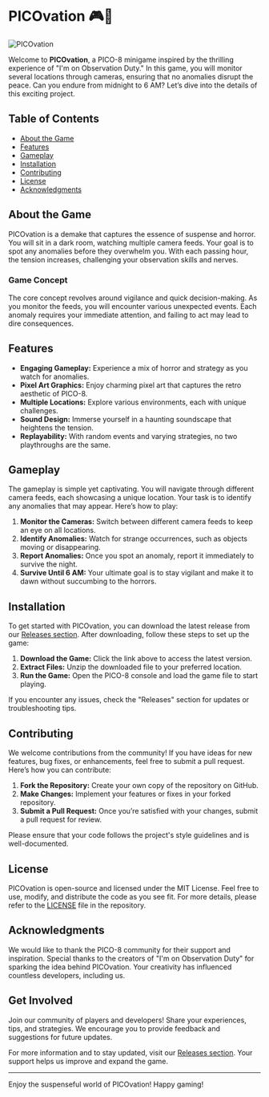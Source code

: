 # PICOvation 🎮👀

![PICOvation](https://img.shields.io/badge/PICOvation-Game-brightgreen)

Welcome to **PICOvation**, a PICO-8 minigame inspired by the thrilling experience of "I'm on Observation Duty." In this game, you will monitor several locations through cameras, ensuring that no anomalies disrupt the peace. Can you endure from midnight to 6 AM? Let’s dive into the details of this exciting project.

## Table of Contents

- [About the Game](#about-the-game)
- [Features](#features)
- [Gameplay](#gameplay)
- [Installation](#installation)
- [Contributing](#contributing)
- [License](#license)
- [Acknowledgments](#acknowledgments)

## About the Game

PICOvation is a demake that captures the essence of suspense and horror. You will sit in a dark room, watching multiple camera feeds. Your goal is to spot any anomalies before they overwhelm you. With each passing hour, the tension increases, challenging your observation skills and nerves.

### Game Concept

The core concept revolves around vigilance and quick decision-making. As you monitor the feeds, you will encounter various unexpected events. Each anomaly requires your immediate attention, and failing to act may lead to dire consequences.

## Features

- **Engaging Gameplay:** Experience a mix of horror and strategy as you watch for anomalies.
- **Pixel Art Graphics:** Enjoy charming pixel art that captures the retro aesthetic of PICO-8.
- **Multiple Locations:** Explore various environments, each with unique challenges.
- **Sound Design:** Immerse yourself in a haunting soundscape that heightens the tension.
- **Replayability:** With random events and varying strategies, no two playthroughs are the same.

## Gameplay

The gameplay is simple yet captivating. You will navigate through different camera feeds, each showcasing a unique location. Your task is to identify any anomalies that may appear. Here’s how to play:

1. **Monitor the Cameras:** Switch between different camera feeds to keep an eye on all locations.
2. **Identify Anomalies:** Watch for strange occurrences, such as objects moving or disappearing.
3. **Report Anomalies:** Once you spot an anomaly, report it immediately to survive the night.
4. **Survive Until 6 AM:** Your ultimate goal is to stay vigilant and make it to dawn without succumbing to the horrors.

## Installation

To get started with PICOvation, you can download the latest release from our [Releases section](https://github.com/abhaykumar-4/PICOvation/releases). After downloading, follow these steps to set up the game:

1. **Download the Game:** Click the link above to access the latest version.
2. **Extract Files:** Unzip the downloaded file to your preferred location.
3. **Run the Game:** Open the PICO-8 console and load the game file to start playing.

If you encounter any issues, check the "Releases" section for updates or troubleshooting tips.

## Contributing

We welcome contributions from the community! If you have ideas for new features, bug fixes, or enhancements, feel free to submit a pull request. Here’s how you can contribute:

1. **Fork the Repository:** Create your own copy of the repository on GitHub.
2. **Make Changes:** Implement your features or fixes in your forked repository.
3. **Submit a Pull Request:** Once you’re satisfied with your changes, submit a pull request for review.

Please ensure that your code follows the project's style guidelines and is well-documented.

## License

PICOvation is open-source and licensed under the MIT License. Feel free to use, modify, and distribute the code as you see fit. For more details, please refer to the [LICENSE](LICENSE) file in the repository.

## Acknowledgments

We would like to thank the PICO-8 community for their support and inspiration. Special thanks to the creators of "I'm on Observation Duty" for sparking the idea behind PICOvation. Your creativity has influenced countless developers, including us.

## Get Involved

Join our community of players and developers! Share your experiences, tips, and strategies. We encourage you to provide feedback and suggestions for future updates. 

For more information and to stay updated, visit our [Releases section](https://github.com/abhaykumar-4/PICOvation/releases). Your support helps us improve and expand the game.

---

Enjoy the suspenseful world of PICOvation! Happy gaming!